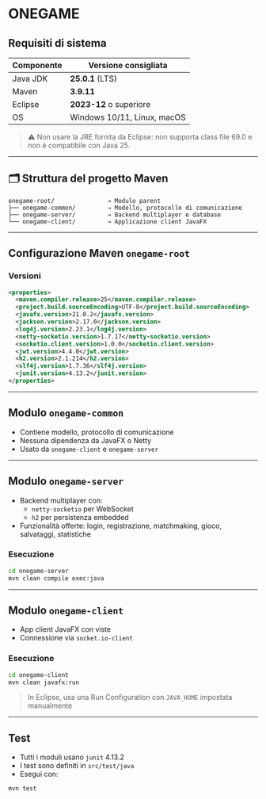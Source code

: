 # ONEGAME

## Requisiti di sistema

| Componente | Versione consigliata |
|------------|----------------------|
| Java JDK   | **25.0.1** (LTS)     |
| Maven      | **3.9.11**           |
| Eclipse    | **2023-12** o superiore |
| OS         | Windows 10/11, Linux, macOS |

> ⚠️ Non usare la JRE fornita da Eclipse: non supporta class file 69.0 e non è compatibile con Java 25.

---

## 🗂️ Struttura del progetto Maven

```
onegame-root/               → Modulo parent
├── onegame-common/         → Modello, protocollo di comunicazione
├── onegame-server/         → Backend multiplayer e database
└── onegame-client/         → Applicazione client JavaFX
```
---

## Configurazione Maven `onegame-root`

### Versioni

```xml
<properties>
  <maven.compiler.release>25</maven.compiler.release>
  <project.build.sourceEncoding>UTF-8</project.build.sourceEncoding>
  <javafx.version>21.0.2</javafx.version>
  <jackson.version>2.17.0</jackson.version>
  <log4j.version>2.23.1</log4j.version>
  <netty-socketio.version>1.7.17</netty-socketio.version>
  <socketio.client.version>1.0.0</socketio.client.version>
  <jwt.version>4.4.0</jwt.version>
  <h2.version>2.1.214</h2.version>
  <slf4j.version>1.7.36</slf4j.version>
  <junit.version>4.13.2</junit.version>
</properties>
```
---

## Modulo `onegame-common`

- Contiene modello, protocollo di comunicazione
- Nessuna dipendenza da JavaFX o Netty
- Usato da `onegame-client` e `onegame-server`

---

## Modulo `onegame-server`

- Backend multiplayer con:
  - `netty-socketio` per WebSocket
  - `h2` per persistenza embedded
- Funzionalità offerte: login, registrazione, matchmaking, gioco, salvataggi, statistiche

### Esecuzione

```bash
cd onegame-server
mvn clean compile exec:java
```
---

## Modulo `onegame-client`

- App client JavaFX con viste
- Connessione via `socket.io-client`

### Esecuzione

```bash
cd onegame-client
mvn clean javafx:run
```

> In Eclipse, usa una Run Configuration con `JAVA_HOME` impostata manualmente

---

## Test

- Tutti i moduli usano `junit` 4.13.2
- I test sono definiti in `src/test/java`
- Esegui con:

```bash
mvn test
```

